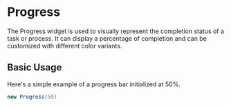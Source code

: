 ﻿---
prepare: |
  var client = this.UseService<IClientProvider>();
---

# Progress

The Progress widget is used to visually represent the completion status of a task or process. It can display a percentage of completion and can be customized with different color variants.

## Basic Usage

Here's a simple example of a progress bar initialized at 50%.

```csharp demo-below
new Progress(50)
```

<WidgetDocs Type="Ivy.Progress" ExtensionsType="Ivy.ProgressExtensions"/>